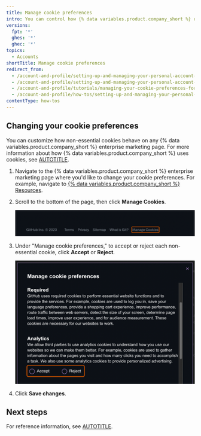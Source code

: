 ```yaml
---
title: Manage cookie preferences
intro: You can control how {% data variables.product.company_short %} uses information from non-essential tracking cookies for enterprise marketing pages.
versions:
  fpt: '*'
  ghes: '*'
  ghec: '*'
topics:
  - Accounts
shortTitle: Manage cookie preferences
redirect_from:
  - /account-and-profile/setting-up-and-managing-your-personal-account-on-github/managing-personal-account-settings/managing-your-cookie-preferences-for-githubs-enterprise-marketing-pages
  - /account-and-profile/setting-up-and-managing-your-personal-account-on-github/managing-user-account-settings/managing-your-cookie-preferences-for-githubs-enterprise-marketing-pages
  - /account-and-profile/tutorials/managing-your-cookie-preferences-for-githubs-enterprise-marketing-pages
  - /account-and-profile/how-tos/setting-up-and-managing-your-personal-account-on-github/managing-user-account-settings/manage-cookie-preferences
contentType: how-tos
---
```


## Changing your cookie preferences

You can customize how non-essential cookies behave on any {% data variables.product.company_short %} enterprise marketing page.  For more information about how {% data variables.product.company_short %} uses cookies, see [AUTOTITLE](/free-pro-team@latest/site-policy/privacy-policies/github-privacy-statement).

1. Navigate to the {% data variables.product.company_short %} enterprise marketing page where you'd like to change your cookie preferences. For example, navigate to [{% data variables.product.company_short %} Resources](https://resources.github.com/).
1. Scroll to the bottom of the page, then click **Manage Cookies**.

   ![Screenshot of the footer of the "Resources" page. In a line of links, the final option, labeled "Manage cookies," is outlined in orange.](/assets/images/help/settings/cookie-settings-manage.png)

1. Under "Manage cookie preferences," to accept or reject each non-essential cookie, click **Accept** or **Reject**.

   ![Screenshot of the "Manage cookie preferences" dialog. Under "Analytics", two radio buttons, labeled "Accept" and "Reject," are outlined.](/assets/images/help/settings/cookie-settings-accept-or-reject.png)

1. Click **Save changes**.

## Next steps

For reference information, see [AUTOTITLE](/account-and-profile/reference/personal-account-reference).
